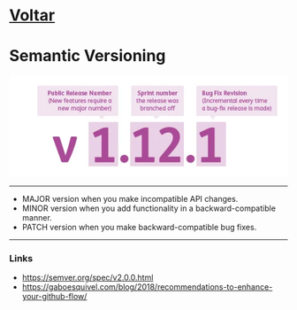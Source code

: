 <style>
o { color: Orange }
</style>
# <o>[Voltar](../README.md)

# Semantic Versioning

![Semantic Versioning](img/version-number.webp)

---

- MAJOR version when you make incompatible API changes.
- MINOR version when you add functionality in a backward-compatible manner.
- PATCH version when you make backward-compatible bug fixes.



---

### Links
- https://semver.org/spec/v2.0.0.html
- https://gaboesquivel.com/blog/2018/recommendations-to-enhance-your-github-flow/
